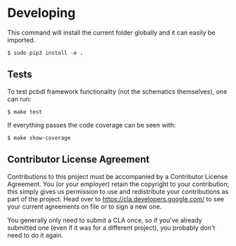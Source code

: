 # Developing

This command will install the current folder globally and it can easily be imported.

	$ sudo pip3 install -e .

## Tests

To test pcbdl framework functionality (not the schematics themselves), one can run:

	$ make test

If everything passes the code coverage can be seen with:

	$ make show-coverage

## Contributor License Agreement

Contributions to this project must be accompanied by a Contributor License
Agreement. You (or your employer) retain the copyright to your contribution;
this simply gives us permission to use and redistribute your contributions as
part of the project. Head over to <https://cla.developers.google.com/> to see
your current agreements on file or to sign a new one.

You generally only need to submit a CLA once, so if you've already submitted one
(even if it was for a different project), you probably don't need to do it
again.
